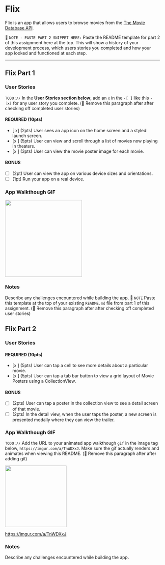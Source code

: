 # Flix

Flix is an app that allows users to browse movies from the [The Movie Database API](http://docs.themoviedb.apiary.io/#).

📝 `NOTE - PASTE PART 2 SNIPPET HERE:` Paste the README template for part 2 of this assignment here at the top. This will show a history of your development process, which users stories you completed and how your app looked and functioned at each step.

---

## Flix Part 1

### User Stories
`TODO://` In the **User Stories section below**, add an `x` in the `-[ ]` like this `- [x]` for any user story you complete. (🚫 Remove this paragraph after after checking off completed user stories)

#### REQUIRED (10pts)
- [ x] (2pts) User sees an app icon on the home screen and a styled launch screen.
- [x ] (5pts) User can view and scroll through a list of movies now playing in theaters.
- [x ] (3pts) User can view the movie poster image for each movie.

#### BONUS
- [ ] (2pt) User can view the app on various device sizes and orientations.
- [ ] (1pt) Run your app on a real device.

### App Walkthough GIF

<img src= "https://i.imgur.com/xHcyDxN.gifv" width=250><br> 

### Notes
Describe any challenges encountered while building the app.
📝 `NOTE` Paste this template at the top of your existing `README.md` file from part 1 of this assignment. (🚫 Remove this paragraph after after checking off completed user stories)

## Flix Part 2

### User Stories

#### REQUIRED (10pts)
- [x ] (5pts) User can tap a cell to see more details about a particular movie.
- [x ] (5pts) User can tap a tab bar button to view a grid layout of Movie Posters using a CollectionView.

#### BONUS
- [ ] (2pts) User can tap a poster in the collection view to see a detail screen of that movie.
- [ ] (2pts) In the detail view, when the user taps the poster, a new screen is presented modally where they can view the trailer.

### App Walkthough GIF
`TODO://` Add the URL to your animated app walkthough `gif` in the image tag below, `https://imgur.com/a/TnWDXxJ`. Make sure the gif actually renders and animates when viewing this README. (🚫 Remove this paragraph after after adding gif)

<img src="https://imgur.com/a/TnWDXxJ" width=200><br>
 
https://imgur.com/a/TnWDXxJ

### Notes
Describe any challenges encountered while building the app.
